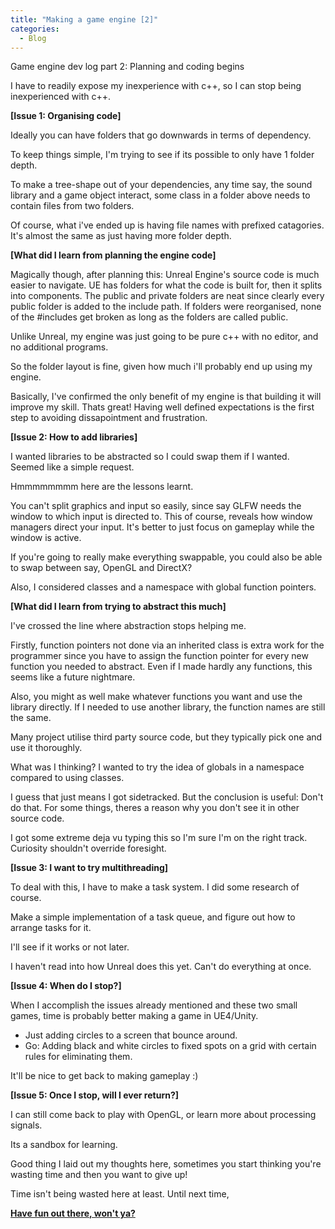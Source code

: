 ```yaml
--- 
title: "Making a game engine [2]"
categories:
  - Blog
---
```


Game engine dev log part 2: Planning and coding begins

I have to readily expose my inexperience with c++, so I can stop being inexperienced with c++.

<b>[Issue 1: Organising code]</b>

Ideally you can have folders that go downwards in terms of dependency.

To keep things simple, I'm trying to see if its possible to only have 1 folder depth.

To make a tree-shape out of your dependencies, any time say, the sound library and a game object interact, 
some class in a folder above needs to contain files from two folders.

Of course, what i've ended up is having file names with prefixed catagories. It's almost the same as just having more folder depth.

<b>[What did I learn from planning the engine code]</b>

Magically though, after planning this: Unreal Engine's source code is much easier to navigate. UE has folders for what the code is built for, then it splits into components. The public and private folders are neat since clearly every public folder is added to the include path. If folders were reorganised, none of the #includes get broken as long as the folders are called public.

Unlike Unreal, my engine was just going to be pure c++ with no editor, and no additional programs. 

So the folder layout is fine, given how much i'll probably end up using my engine.

Basically, I've confirmed the only benefit of my engine is that building it will improve my skill. Thats great! Having well defined expectations is the first step to avoiding dissapointment and frustration.

<b>[Issue 2: How to add libraries]</b>

I wanted libraries to be abstracted so I could swap them if I wanted. Seemed like a simple request. 

Hmmmmmmmm here are the lessons learnt.

You can't split graphics and input so easily, since say GLFW needs the window to which input is directed to.
This of course, reveals how window managers direct your input. It's better to just focus on gameplay while the window is active.

If you're going to really make everything swappable, you could also be able to swap between say, OpenGL and DirectX?

Also, I considered classes and a namespace with global function pointers.

<b>[What did I learn from trying to abstract this much]</b>

I've crossed the line where abstraction stops helping me.

Firstly, function pointers not done via an inherited class is extra work for the programmer since you have to assign the function pointer for every new function you needed to abstract. Even if I made hardly any functions, this seems like a future nightmare.

Also, you might as well make whatever functions you want and use the library directly. If I needed to use another library, the function names are still the same.

Many project utilise third party source code, but they typically pick one and use it thoroughly.

What was I thinking? I wanted to try the idea of globals in a namespace compared to using classes. 

I guess that just means I got sidetracked. But the conclusion is useful: Don't do that. For some things, theres a reason why you don't see it in other source code.

I got some extreme deja vu typing this so I'm sure I'm on the right track. Curiosity shouldn't override foresight.

<b>[Issue 3: I want to try multithreading]</b>

To deal with this, I have to make a task system. I did some research of course.

Make a simple implementation of a task queue, and figure out how to arrange tasks for it.

I'll see if it works or not later.

I haven't read into how Unreal does this yet. Can't do everything at once.

<b>[Issue 4: When do I stop?]</b>

When I accomplish the issues already mentioned and these two small games, time is probably better making a game in UE4/Unity.

 - Just adding circles to a screen that bounce around.
 - Go: Adding black and white circles to fixed spots on a grid with certain rules for eliminating them.
 
It'll be nice to get back to making gameplay :)

<b>[Issue 5: Once I stop, will I ever return?]</b>

I can still come back to play with OpenGL, or learn more about processing signals.

Its a sandbox for learning. 

Good thing I laid out my thoughts here, sometimes you start thinking you're wasting time and then you want to give up!

Time isn't being wasted here at least. Until next time,


<b><a href="https://github.com/iuyhcdfs/amaneshi">Have fun out there, won't ya?</a></b>
